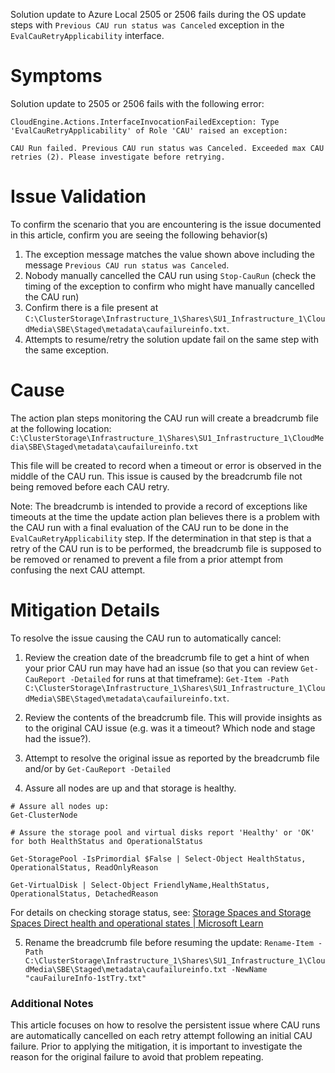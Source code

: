 Solution update to Azure Local 2505 or 2506 fails during the OS update steps with `Previous CAU run status was Canceled` exception in the `EvalCauRetryApplicability` interface.

# Symptoms
Solution update to 2505 or 2506 fails with the following error:

```
CloudEngine.Actions.InterfaceInvocationFailedException: Type 'EvalCauRetryApplicability' of Role 'CAU' raised an exception:

CAU Run failed. Previous CAU run status was Canceled. Exceeded max CAU retries (2). Please investigate before retrying.
```

# Issue Validation
To confirm the scenario that you are encountering is the issue documented in this article, confirm you are seeing the following behavior(s)
1. The exception message matches the value shown above including the message `Previous CAU run status was Canceled`.
2. Nobody manually cancelled the CAU run using `Stop-CauRun` (check the timing of the exception to confirm who might have manually cancelled the CAU run)
3. Confirm there is a file present at `C:\ClusterStorage\Infrastructure_1\Shares\SU1_Infrastructure_1\CloudMedia\SBE\Staged\metadata\caufailureinfo.txt`.
4. Attempts to resume/retry the solution update fail on the same step with the same exception.

# Cause
The action plan steps monitoring the CAU run will create a breadcrumb file at the following location:
`C:\ClusterStorage\Infrastructure_1\Shares\SU1_Infrastructure_1\CloudMedia\SBE\Staged\metadata\caufailureinfo.txt`

This file will be created to record when a timeout or error is observed in the middle of the CAU run.  This issue is caused by the breadcrumb file not being removed before each CAU retry.

Note: The breadcrumb is intended to provide a record of exceptions like timeouts at the time the update action plan believes there is a problem with the CAU run with a final evaluation of the CAU run to be done in the `EvalCauRetryApplicability` step. If the determination in that step is that a retry of the CAU run is to be performed, the breadcrumb file is supposed to be removed or renamed to prevent a file from a prior attempt from confusing the next CAU attempt.

# Mitigation Details

To resolve the issue causing the CAU run to automatically cancel:

1. Review the creation date of the breadcrumb file to get  a hint of when your prior CAU run may have had an issue (so that you can review `Get-CauReport -Detailed` for runs at that timeframe):
`Get-Item -Path C:\ClusterStorage\Infrastructure_1\Shares\SU1_Infrastructure_1\CloudMedia\SBE\Staged\metadata\caufailureinfo.txt`.

2. Review the contents of the breadcrumb file.
This will provide insights as to the original CAU issue (e.g. was it a timeout? Which node and stage had the issue?).

3. Attempt to resolve the original issue as reported by the breadcrumb file and/or by `Get-CauReport -Detailed`

4. Assure all nodes are up and that storage is healthy.
```
# Assure all nodes up:
Get-ClusterNode

# Assure the storage pool and virtual disks report 'Healthy' or 'OK' for both HealthStatus and OperationalStatus

Get-StoragePool -IsPrimordial $False | Select-Object HealthStatus, OperationalStatus, ReadOnlyReason

Get-VirtualDisk | Select-Object FriendlyName,HealthStatus, OperationalStatus, DetachedReason
```
For details on checking storage status, see: [Storage Spaces and Storage Spaces Direct health and operational states | Microsoft Learn](https://learn.microsoft.com/en-us/windows-server/storage/storage-spaces/storage-spaces-states)

5. Rename the breadcrumb file before resuming the update:
`Rename-Item -Path C:\ClusterStorage\Infrastructure_1\Shares\SU1_Infrastructure_1\CloudMedia\SBE\Staged\metadata\caufailureinfo.txt -NewName "cauFailureInfo-1stTry.txt"`


### **Additional Notes**
This article focuses on how to resolve the persistent issue where CAU runs are automatically cancelled on each retry attempt following an initial CAU failure.  Prior to applying the mitigation, it is important to investigate the reason for the original failure to avoid that problem repeating.
